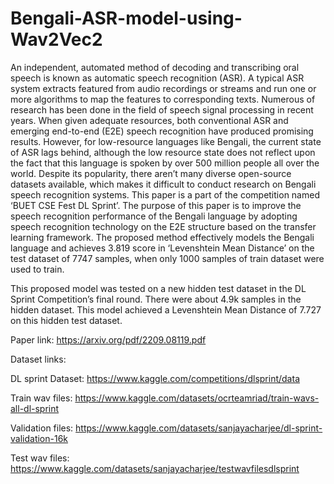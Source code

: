 # Bengali-ASR-model-using-Wav2Vec2
An independent, automated method of decoding
and transcribing oral speech is known as automatic speech
recognition (ASR). A typical ASR system extracts featured from
audio recordings or streams and run one or more algorithms to
map the features to corresponding texts. Numerous of research
has been done in the field of speech signal processing in
recent years. When given adequate resources, both conventional
ASR and emerging end-to-end (E2E) speech recognition have
produced promising results. However, for low-resource languages
like Bengali, the current state of ASR lags behind, although
the low resource state does not reflect upon the fact that this
language is spoken by over 500 million people all over the world.
Despite its popularity, there aren’t many diverse open-source
datasets available, which makes it difficult to conduct research
on Bengali speech recognition systems. This paper is a part of the
competition named ‘BUET CSE Fest DL Sprint’. The purpose of
this paper is to improve the speech recognition performance of
the Bengali language by adopting speech recognition technology
on the E2E structure based on the transfer learning framework.
The proposed method effectively models the Bengali language
and achieves 3.819 score in ‘Levenshtein Mean Distance’ on the
test dataset of 7747 samples, when only 1000 samples of train
dataset were used to train.

This proposed model was tested on a new hidden test
dataset in the DL Sprint Competition’s final round. There were
about 4.9k samples in the hidden dataset. This model achieved
a Levenshtein Mean Distance of 7.727 on this hidden test
dataset.
 
Paper link: https://arxiv.org/pdf/2209.08119.pdf 

Dataset links:

DL sprint Dataset: https://www.kaggle.com/competitions/dlsprint/data

Train wav files: https://www.kaggle.com/datasets/ocrteamriad/train-wavs-all-dl-sprint

Validation files: https://www.kaggle.com/datasets/sanjayacharjee/dl-sprint-validation-16k

Test wav files: https://www.kaggle.com/datasets/sanjayacharjee/testwavfilesdlsprint

